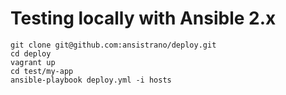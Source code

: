 Testing locally with Ansible 2.x
================================

    git clone git@github.com:ansistrano/deploy.git
    cd deploy
    vagrant up
    cd test/my-app
    ansible-playbook deploy.yml -i hosts